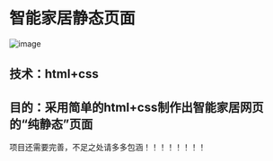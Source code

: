 # 智能家居静态页面

![image]()

## 技术：html+css
## 目的：采用简单的html+css制作出智能家居网页的“纯静态”页面

项目还需要完善，不足之处请多多包涵！！！！！！！！